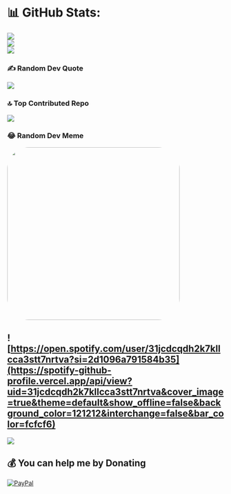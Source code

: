 # 📊 GitHub Stats:
![](https://github-readme-stats.vercel.app/api?username=RetrozDev&theme=dracula&hide_border=false&include_all_commits=false&count_private=false)<br/>
![](https://github-readme-streak-stats.herokuapp.com/?user=RetrozDev&theme=dracula&hide_border=false)<br/>
![](https://github-readme-stats.vercel.app/api/top-langs/?username=RetrozDev&theme=dracula&hide_border=false&include_all_commits=false&count_private=false&layout=compact)

### ✍️ Random Dev Quote
![](https://quotes-github-readme.vercel.app/api?type=horizontal&theme=dracula)

### 🔝 Top Contributed Repo
![](https://github-contributor-stats.vercel.app/api?username=RetrozDev&limit=5&theme=dracula&combine_all_yearly_contributions=true)

### 😂 Random Dev Meme
<img src='https://randommeme-five.vercel.app/' style="height: 400px; border-radius: 50px "/>

![https://open.spotify.com/user/31jcdcqdh2k7kllcca3stt7nrtva?si=2d1096a791584b35](https://spotify-github-profile.vercel.app/api/view?uid=31jcdcqdh2k7kllcca3stt7nrtva&cover_image=true&theme=default&show_offline=false&background_color=121212&interchange=false&bar_color=fcfcf6)
---
[![](https://visitcount.itsvg.in/api?id=RetrozDev&icon=3&color=10)](https://visitcount.itsvg.in)

  ## 💰 You can help me by Donating
  [![PayPal](https://img.shields.io/badge/PayPal-00457C?style=for-the-badge&logo=paypal&logoColor=white)](https://paypal.me/retroz57) 

  
